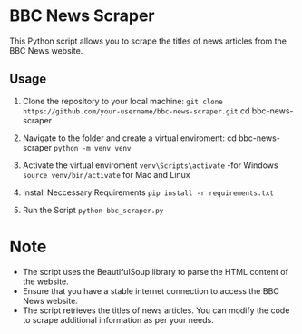 # BBC News Scraper

This Python script allows you to scrape the titles of news articles from the BBC News website.

## Usage

1. Clone the repository to your local machine:
   ```git clone https://github.com/your-username/bbc-news-scraper.git```
   cd bbc-news-scraper
  

2. Navigate to the folder and create a virtual enviroment:
    cd bbc-news-scraper
    ```python -m venv venv```
3. Activate the virtual enviroment 
    ```venv\Scripts\activate```  -for Windows
    ```source venv/bin/activate``` for Mac and Linux
4. Install Neccessary Requirements
    ```pip install -r requirements.txt```
5. Run the Script
    ```python bbc_scraper.py```

# Note
 - The script uses the BeautifulSoup library to parse the HTML content of the website.
 - Ensure that you have a stable internet connection to access the BBC News website.
 - The script retrieves the titles of news articles. You can modify the code to scrape additional information as per your needs.





